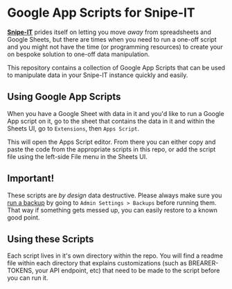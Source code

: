 # Google App Scripts for Snipe-IT

**[Snipe-IT](https://snipeitapp.com)** prides itself on letting you move _away_ from spreadsheets and Google Sheets, but there are times when you need to run a one-off script and you might not have the time (or programming resources) to create your on bespoke solution to one-off data manipulation. 

This repository contains a collection of Google App Scripts that can be used to manipulate data in your Snipe-IT instance quickly and easily.

## Using Google App Scripts

When you have a Google Sheet with data in it and you'd like to run a Google App script on it, go to the sheet that contains the data in it and within the Sheets UI, go to  `Extensions`, then `Apps Script`. 

This will open the Apps Script editor. From there you can either copy and paste the code from the appropriate scripts in this repo, or add the script file using the left-side File menu in the Sheets UI.

## Important!

These scripts are *by design* data destructive. Please always make sure you [run a backup](https://snipe-it.readme.io/docs/backups) by going to `Admin Settings > Backups` before running them. That way if something gets messed up, you can easily restore to a known good point.

## Using these Scripts

Each script lives in it's own directory within the repo. You will find a readme file within each directory that explains customizations (such as BREARER-TOKENS, your API endpoint, etc) that need to be made to the script before you can run it.